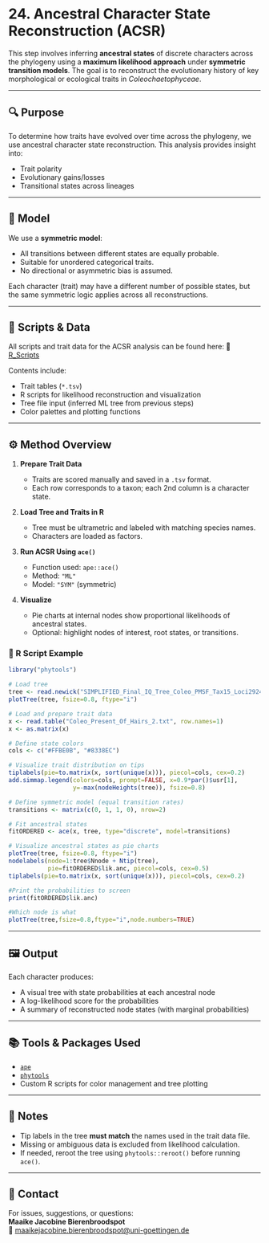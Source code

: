 # 24. Ancestral Character State Reconstruction (ACSR)

This step involves inferring **ancestral states** of discrete characters across the phylogeny using a **maximum likelihood approach** under **symmetric transition models**. The goal is to reconstruct the evolutionary history of key morphological or ecological traits in *Coleochaetophyceae*.

---

## 🔍 Purpose

To determine how traits have evolved over time across the phylogeny, we use ancestral character state reconstruction. This analysis provides insight into:
- Trait polarity
- Evolutionary gains/losses
- Transitional states across lineages

---

## 🧬 Model

We use a **symmetric model**:
- All transitions between different states are equally probable.
- Suitable for unordered categorical traits.
- No directional or asymmetric bias is assumed.

Each character (trait) may have a different number of possible states, but the same symmetric logic applies across all reconstructions.

---

## 📁 Scripts & Data

All scripts and trait data for the ACSR analysis can be found here:  🔗 [R_Scripts](https://github.com/mjbieren/Coleochaetophyceae_Phylogenomics/tree/main/Scripts/24_ACSR/R_Scripts)

Contents include:
- Trait tables (`*.tsv`)
- R scripts for likelihood reconstruction and visualization
- Tree file input (inferred ML tree from previous steps)
- Color palettes and plotting functions

---

## ⚙️ Method Overview

1. **Prepare Trait Data**
   - Traits are scored manually and saved in a `.tsv` format.
   - Each row corresponds to a taxon; each 2nd column is a character state.

2. **Load Tree and Traits in R**
   - Tree must be ultrametric and labeled with matching species names.
   - Characters are loaded as factors.

3. **Run ACSR Using `ace()`**
   - Function used: `ape::ace()`
   - Method: `"ML"`
   - Model: `"SYM"` (symmetric)

4. **Visualize**
   - Pie charts at internal nodes show proportional likelihoods of ancestral states.
   - Optional: highlight nodes of interest, root states, or transitions.

### 🧪 R Script Example

```r
library("phytools")

# Load tree
tree <- read.newick("SIMPLIFIED_Final_IQ_Tree_Coleo_PMSF_Tax15_Loci2924_PreLGIG4.nwk")
plotTree(tree, fsize=0.8, ftype="i")

# Load and prepare trait data
x <- read.table("Coleo_Present_Of_Hairs_2.txt", row.names=1)
x <- as.matrix(x)

# Define state colors
cols <- c("#FFBE0B", "#8338EC")

# Visualize trait distribution on tips
tiplabels(pie=to.matrix(x, sort(unique(x))), piecol=cols, cex=0.2)
add.simmap.legend(colors=cols, prompt=FALSE, x=0.9*par()$usr[1],
                  y=-max(nodeHeights(tree)), fsize=0.8)

# Define symmetric model (equal transition rates)
transitions <- matrix(c(0, 1, 1, 0), nrow=2)

# Fit ancestral states
fitORDERED <- ace(x, tree, type="discrete", model=transitions)

# Visualize ancestral states as pie charts
plotTree(tree, fsize=0.8, ftype="i")
nodelabels(node=1:tree$Nnode + Ntip(tree),
           pie=fitORDERED$lik.anc, piecol=cols, cex=0.5)
tiplabels(pie=to.matrix(x, sort(unique(x))), piecol=cols, cex=0.2)

#Print the probabilities to screen
print(fitORDERED$lik.anc)

#Which node is what
plotTree(tree,fsize=0.8,ftype="i",node.numbers=TRUE)

```


---

## 🖼 Output

Each character produces:
- A visual tree with state probabilities at each ancestral node
- A log-likelihood score for the probabilities
- A summary of reconstructed node states (with marginal probabilities)

---

## 📚 Tools & Packages Used

- [`ape`](https://cran.r-project.org/package=ape)
- [`phytools`](https://cran.r-project.org/package=phytools)
- Custom R scripts for color management and tree plotting

---

## 🧠 Notes

- Tip labels in the tree **must match** the names used in the trait data file.
- Missing or ambiguous data is excluded from likelihood calculation.
- If needed, reroot the tree using `phytools::reroot()` before running `ace()`.

---

## 📧 Contact

For issues, suggestions, or questions:  
**Maaike Jacobine Bierenbroodspot**  
📧 maaikejacobine.bierenbroodspot@uni-goettingen.de
